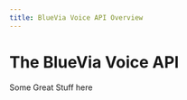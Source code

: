 ```yaml
---
title: BlueVia Voice API Overview
---
```


# The BlueVia Voice API


Some Great Stuff here




